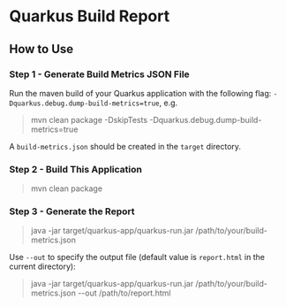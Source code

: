 # Quarkus Build Report

##  How to Use

### Step 1 - Generate Build Metrics JSON File

Run the maven build of your Quarkus application with the following flag: `-Dquarkus.debug.dump-build-metrics=true`, e.g. 

> mvn clean package -DskipTests -Dquarkus.debug.dump-build-metrics=true

A `build-metrics.json` should be created in the `target` directory.

### Step 2 - Build This Application

> mvn clean package

### Step 3 - Generate the Report

> java -jar target/quarkus-app/quarkus-run.jar /path/to/your/build-metrics.json

Use `--out` to specify the output file (default value is `report.html` in the current directory):

> java -jar target/quarkus-app/quarkus-run.jar /path/to/your/build-metrics.json --out /path/to/report.html

